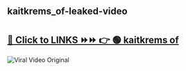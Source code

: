 
 ## kaitkrems_of-leaked-video 

# <h2><a href="https://clipsfans.com/kaitkrems_of&ref=git">🔗 Click to LINKS ⏩⏩ 👉 🟢 kaitkrems of </a></h2>

<a href="https://clipsfans.com/kaitkrems_of&ref=git" rel="nofollow" data-target="animated-image.originalLink"><img src="https://i.ibb.co.com/xMMVF88/686577567.gif" alt="Viral Video Original" style="max-width: 100%; display: inline-block;" data-target="animated-image.originalImage"></a>
